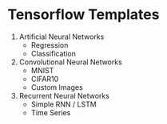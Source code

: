 # Tensorflow Templates

1. Artificial Neural Networks
    + Regression
    + Classification
2. Convolutional Neural Networks
    + MNIST
    + CIFAR10
    + Custom Images
3. Recurrent Neural Networks
    + Simple RNN / LSTM
    + Time Series